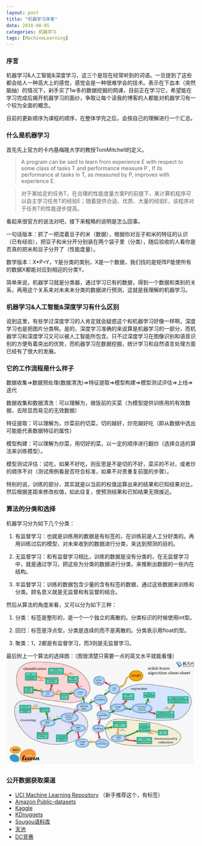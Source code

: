 ```yaml
---
layout: post
title: "机器学习序章"
date: 2018-08-05
categories: 机器学习
tags: [MachineLearning]
---
```

### 序言
机器学习&人工智能&深度学习，这三个是现在经常听到的词语。一旦提到了这些都会给人一种高大上的感觉，感觉会是一种很难学会的技术。表示在下血本（突然脑抽）的情况下，剁手买了1w多的数据挖掘的网课，目前正在学习它，希望能在学习完成后揭开机器学习的面纱，争取让每个读我的博客的人都能对机器学习有一个较为全面的概念。

目前的更新顺序为课程的顺序，在整体学完之后，会按自己的理解进行一个汇总。

<!--more-->

### 什么是机器学习

首先先上官方的卡内基梅隆大学的教授TomMitchell的定义。
> A program can be said to learn from experience E with respect to some class of tasks T and performance measure P , If its performance at tasks in T, as measured by P, improves with experience E.

> 对于某给定的任务T，在合理的性能度量方案P的前提下，某计算机程序可以自主学习任务T的经验E；随着提供合适、优质、大量的经验E，该程序对于任务T的性能逐步提高。

看起来很官方的说法对吧，接下来粗略的说明是怎么回事。

一句话版本：抓了一把混着豆子的米（数据），根据你对豆子和米的特征的认识（已有经验），把豆子和米分开分别装在两个袋子里（分类），随后验收的人看你是否真的把米和豆子分开了（性能度量）。

数学版本：X\*P=Y，Y是分类的类别，X是一个数据，我们找的是矩阵P能使所有的数据X都能对应到相迎的分类Y。

简单来说，机器学习就是分类器，通过学习已有的数据，得到一个数据和类别的关系，再用这个关系来对未来未分类的数据进行预测，这就是我理解的机器学习。

###  机器学习&人工智能&深度学习有什么区别

说到这里，有些学过深度学习的人肯定就会疑惑这个和机器学习好像一样啊，深度学习也是把图片分类啊。是的，深度学习准确的来说算是机器学习的一部分，而机器学习和深度学习又可以被人工智能所包含。只不过深度学习在图像识别和语音识别的方便有着突出的优势，而机器学习在数据挖掘，统计学习和自然语言处理方面已经有了很大的发展。

### 它的工作流程是什么样子

数据收集=\>数据预处理(数据清洗)=\>特征提取=\>模型构建=\>模型测试评估=\>上线=\>迭代

数据收集和数据清洗：可以理解为，做饭前的买菜（为模型提供训练用的有效数据，去除显而易见的无效数据）

特征提取：可以理解为，炒菜前的切菜，切的越好，炒完越好吃（即从数据中选出可能能代表数据特征的属性）

模型构建：可以理解为炒菜，用切好的菜，以一定的顺序进行翻炒（选择合适的算法来训练模型）。

模型测试评估：试吃，如果不好吃，则反思是不是切的不好，菜买的不对，或者炒的顺序不对（测试用例看是否符合标准，如果不对责重复前面的步骤）。



特别的说，训练的部分，其实就是以当前的权值运算出来的结果和已知结果对比，然后根据差距来修改权值，如此往复，使预测结果和已知结果无限接近。

### 算法的分类和选择

机器学习分为如下几个分类：

1. 有监督学习：也就是训练用的数据是有标签的，在训练前是人工分好类的。再用训练过后的模型，对未来收到的数据进行分类，来达到预测的目的。

2. 无监督学习：和有监督学习相比，训练的数据是没有分类的，在无监督学习中，就是通过学习，把这些为分类的数据进行分类，来推断出数据的一些内在结构。

3. 半监督学习：训练的数据包含少量的含有标签的数据，通过这些数据来训练和分类。顾名思义就是无监督和有监督的结合。

然后从算法的角度来看，又可以分为如下三种：

1. 分类：标签是整形的，是一个一个独立的离散的。分类标识的时候使用int型。

2. 回归：标签是浮点型，分类是连续的而不是离散的。分类表示用float的型。

3. 聚类：1，2都是有监督学习，而3则是无监督学习。



最后附上一个算法的选择图：（图很清楚只需要一点的英文水平就能看懂）
![](/assets/images/blog/20180805-MachineLearningPreface/page1.jpeg)

### 公开数据获取渠道

- [UCI Machine Learning Repository](http://archive.ics.uci.edu/ml/datasets.html) （新手推荐这个，有标签）
- [Amazon Public-datasets](https://aws.amazon.com/cn/public-datasets/%20)
- [Kaggle](https://www.kaggle.com/competitions%20)
- [KDnuggets](http://www.kdnuggets.com/datasets/index.html%20)
- [Sougou语料库](http://www.sogou.com/labs/resource/list_pingce.php)
- [天池](https://tianchi.aliyun.com/datalab/index.htm%20)
- [DC竞赛](http://www.pkbigdata.com/common/cmptIndex.html)



